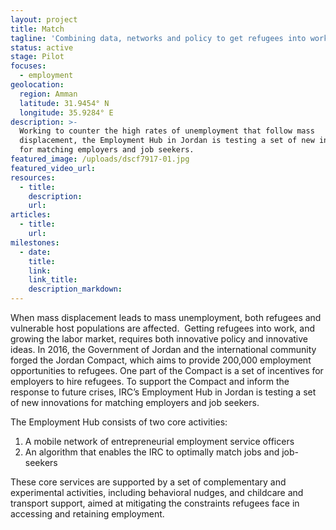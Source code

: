 ```yaml
---
layout: project
title: Match
tagline: 'Combining data, networks and policy to get refugees into work'
status: active
stage: Pilot
focuses:
  - employment
geolocation:
  region: Amman
  latitude: 31.9454° N
  longitude: 35.9284° E
description: >-
  Working to counter the high rates of unemployment that follow mass
  displacement, the Employment Hub in Jordan is testing a set of new innovations
  for matching employers and job seekers.
featured_image: /uploads/dscf7917-01.jpg
featured_video_url:
resources:
  - title:
    description:
    url:
articles:
  - title:
    url:
milestones:
  - date:
    title:
    link:
    link_title:
    description_markdown:
---
```


When mass displacement leads to mass unemployment, both refugees and vulnerable host populations are affected.  Getting refugees into work, and growing the labor market, requires both innovative policy and innovative ideas. In 2016, the Government of Jordan and the international community forged the Jordan Compact, which aims to provide 200,000 employment opportunities to refugees. One part of the Compact is a set of incentives for employers to hire refugees. To support the Compact and inform the response to future crises, IRC’s Employment Hub in Jordan is testing a set of new innovations for matching employers and job seekers.

The Employment Hub consists of two core activities:

1. A mobile network of entrepreneurial employment service officers
2. An algorithm that enables the IRC to optimally match jobs and job-seekers

These core services are supported by a set of complementary and experimental activities, including behavioral nudges, and childcare and transport support, aimed at mitigating the constraints refugees face in accessing and retaining employment.